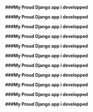 **###My Proud Django app i developped**

**###My Proud Django app i developped**


**###My Proud Django app i developped**

**###My Proud Django app i developped**

**###My Proud Django app i developped**

**###My Proud Django app i developped**

**###My Proud Django app i developped**

**###My Proud Django app i developped**

**###My Proud Django app i developped**

**###My Proud Django app i developped**

**###My Proud Django app i developped**
